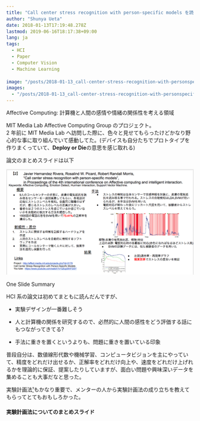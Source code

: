 ```yaml
---
title: "Call center stress recognition with person-specific models を読んだ"
author: "Shunya Ueta"
date: 2018-01-13T17:19:48.278Z
lastmod: 2019-06-16T18:17:38+09:00
lang: ja
tags:
  - HCI
  - Paper
  - Computer Vision
  - Machine Learning

image: "/posts/2018-01-13_call-center-stress-recognition-with-personspecific-models-を読んだ/images/1.png"
images:
  - "/posts/2018-01-13_call-center-stress-recognition-with-personspecific-models-を読んだ/images/1.png"
---
```


Affective Computing: 計算機と人間の感情や情緒の関係性を考える領域

MIT Media Lab Affective Computing Group のプロジェクト。  
2 年前に MIT Media Lab へ訪問した際に、色々と見せてもらったけどかなり野心的な事に取り組んでいて感動してた。(デバイスも自分たちでプロトタイプを作りまくっていて、**Deploy or Die**の意思を感じ取れる)

論文のまとめスライドは以下

![image](/posts/2018-01-13_call-center-stress-recognition-with-personspecific-models-を読んだ/images/1.png)

One Slide Summary

HCI 系の論文は初めてまともに読んだんですが、

- 実験デザインが一番難しそう

* 人と計算機の関係を研究するので、必然的に人間の感性をどう評価する話にもつながってきてる?

- 手法に重きを置くというよりも、問題に重きを置いている印象

普段自分は、数値線形代数や機械学習、コンピュータビジョンを主にやっていて、精度をどれだけ出せるか、正解率をどれだけ向上や、速度をどれだけ上げれるかを理論的に保証、提案したりしていますが、面白い問題や興味深いデータを集めることも大事だなと思った。

実験計画法[¹](https://www.slideshare.net/nami134105/ss-61422707)もかなり重要で、メンターの人から実験計画法の成り立ちを教えてもらってとてもおもしろかった。

#### 実験計画法についてのまとめスライド
